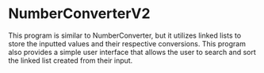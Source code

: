 # NumberConverterV2

This program is similar to NumberConverter, but it utilizes linked lists to store the inputted values and their respective conversions.
This program also provides a simple user interface that allows the user to search and sort the linked list created from their input.
